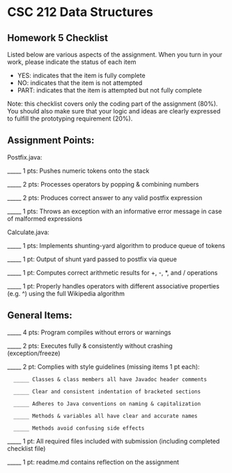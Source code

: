 # CSC 212 Data Structures
## Homework 5 Checklist

Listed below are various aspects of the assignment.  When you turn in
your work, please indicate the status of each item

- YES: indicates that the item is fully complete
- NO: indicates that the item is not attempted
- PART: indicates that the item is attempted but not fully complete

Note: this checklist covers only the coding part of the assignment (80%).
You should also make sure that your logic and ideas are clearly expressed to fulfill the prototyping requirement (20%).

## Assignment Points:

Postfix.java:

_____ 1 pts: Pushes numeric tokens onto the stack

_____ 2 pts: Processes operators by popping & combining numbers

_____ 2 pts: Produces correct answer to any valid postfix expression

_____ 1 pts: Throws an exception with an informative error message in case of malformed expressions


Calculate.java:

_____ 1 pts: Implements shunting-yard algorithm to produce queue of tokens

_____ 1 pt: Output of shunt yard passed to postfix via queue

_____ 1 pt: Computes correct arithmetic results for +, -, *, and / operations

_____ 1 pt: Properly handles operators with different associative properties (e.g. ^) using the full Wikipedia algorithm



## General Items:

_____ 4 pts: Program compiles without errors or warnings

_____ 2 pts: Executes fully & consistently without crashing (exception/freeze)

_____ 2 pt: Complies with style guidelines (missing items 1 pt each):

      _____ Classes & class members all have Javadoc header comments

      _____ Clear and consistent indentation of bracketed sections

      _____ Adheres to Java conventions on naming & capitalization

      _____ Methods & variables all have clear and accurate names

      _____ Methods avoid confusing side effects

_____ 1 pt: All required files included with submission (including completed checklist file)

_____ 1 pt: readme.md contains reflection on the assignment